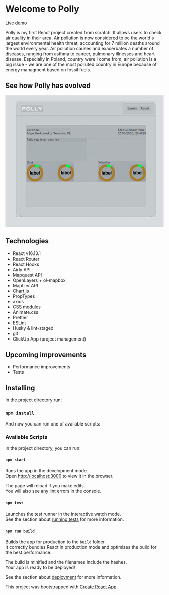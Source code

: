 # Welcome to Polly

[Live demo](https://damianwrooby.github.io/polly/)

Polly is my first React project created from scratch. It allows users to check air quality in their area. Air pollution is now considered to be the world's largest environmental health threat, accounting for 7 million deaths around the world every year. Air pollution causes and exacerbates a number of diseases, ranging from asthma to cancer, pulmonary illnesses and heart disease. Especially in Poland, country were I come from, air pollution is a big issue - we are one of the most polluted country in Europe because of energy managment based on fossil fuels.

## See how Polly has evolved

![Polly](https://github.com/DamianWrooby/polly/blob/master/src/assets/img/polly-evolution.gif)

## Technologies

- React v16.13.1
- React Router
- React Hooks
- Airly API
- Mapquest API
- OpenLayers + ol-mapbox
- Maptiler API
- Chart.js
- PropTypes
- axios
- CSS modules
- Animate.css
- Prettier
- ESLint
- Husky & lint-staged
- git
- ClickUp App (project management)

## Upcoming improvements

- Performance improvements
- Tests

## Installing

In the project directory run:

### `npm install`

And now you can run one of available scripts:

### Available Scripts

In the project directory, you can run:

#### `npm start`

Runs the app in the development mode.<br />
Open [http://localhost:3000](http://localhost:3000) to view it in the browser.

The page will reload if you make edits.<br />
You will also see any lint errors in the console.

#### `npm test`

Launches the test runner in the interactive watch mode.<br />
See the section about [running tests](https://facebook.github.io/create-react-app/docs/running-tests) for more information.

#### `npm run build`

Builds the app for production to the `build` folder.<br />
It correctly bundles React in production mode and optimizes the build for the best performance.

The build is minified and the filenames include the hashes.<br />
Your app is ready to be deployed!

See the section about [deployment](https://facebook.github.io/create-react-app/docs/deployment) for more information.

This project was bootstrapped with [Create React App](https://github.com/facebook/create-react-app).
